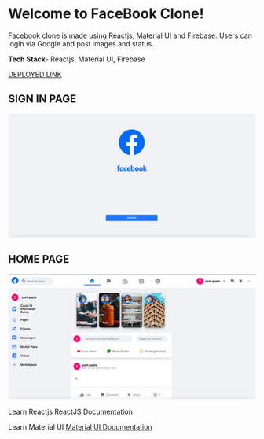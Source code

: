 # Welcome to FaceBook Clone!

Facebook clone is made using Reactjs, Material UI and Firebase. Users can login via Google and post images and status.

**Tech Stack**- Reactjs, Material UI, Firebase

[DEPLOYED LINK](https://facebook-clone-71829.web.app/)

## **SIGN IN PAGE**
![enter image description here](https://raw.githubusercontent.com/yashgupta18/facebook-clone/master/signin.png)


## **HOME PAGE**

![enter image description here](https://raw.githubusercontent.com/yashgupta18/facebook-clone/master/home.png)

Learn Reactjs
[ReactJS Documentation](https://reactjs.org/docs/hello-world.html)

Learn Material UI
[Material UI Documentation](https://material-ui.com/)

